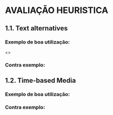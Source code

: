 # AVALIAÇÃO HEURISTICA

  ## 1.1. Text alternatives
  
  ### Exemplo de boa utilização:
  <>
  ### Contra exemplo:
    
  ## 1.2. Time-based Media
  
  ### Exemplo de boa utilização:
  
  ### Contra exemplo:
